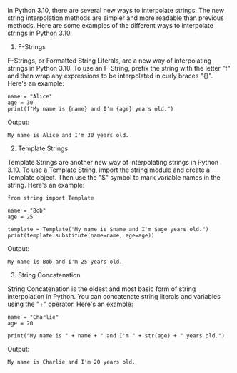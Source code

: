 In Python 3.10, there are several new ways to interpolate strings. The new string interpolation methods are simpler and more readable than previous methods. Here are some examples of the different ways to interpolate strings in Python 3.10.

1. F-Strings

F-Strings, or Formatted String Literals, are a new way of interpolating strings in Python 3.10. To use an F-String, prefix the string with the letter "f" and then wrap any expressions to be interpolated in curly braces "{}". Here's an example:

```
name = "Alice"
age = 30
print(f"My name is {name} and I'm {age} years old.")
```

Output:
```
My name is Alice and I'm 30 years old.
```

2. Template Strings

Template Strings are another new way of interpolating strings in Python 3.10. To use a Template String, import the string module and create a Template object. Then use the "$" symbol to mark variable names in the string. Here's an example:

```
from string import Template

name = "Bob"
age = 25

template = Template("My name is $name and I'm $age years old.")
print(template.substitute(name=name, age=age))
```

Output:
```
My name is Bob and I'm 25 years old.
```

3. String Concatenation

String Concatenation is the oldest and most basic form of string interpolation in Python. You can concatenate string literals and variables using the "+" operator. Here's an example:

```
name = "Charlie"
age = 20

print("My name is " + name + " and I'm " + str(age) + " years old.")
```

Output:
```
My name is Charlie and I'm 20 years old.
```
